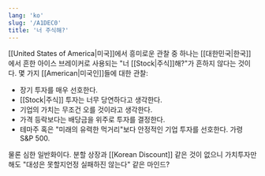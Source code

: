 ```yaml
---
lang: 'ko'
slug: '/A1DEC0'
title: '너 주식해?'
---
```


[[United States of America|미국]]에서 흥미로운 관찰 중 하나는 [[대한민국|한국]]에서 흔한 아이스 브레이커로 사용되는 "너 [[Stock|주식]]해?"가 흔하지 않다는 것이다. 몇 가지 [[American|미국인]]들에 대한 관찰:

- 장기 투자를 매우 선호한다.
- [[Stock|주식]] 투자는 너무 당연하다고 생각한다.
- 기업의 가치는 무조건 오를 것이라고 생각한다.
- 가격 등락보다는 배당금을 위주로 투자를 결정한다.
- 테마주 혹은 "미래의 유력한 먹거리"보다 안정적인 기업 투자를 선호한다. 가령 S&P 500.

물론 심한 일반화이다. 분할 상장과 [[Korean Discount]] 같은 것이 없으니 가치투자만 해도 "대성은 못할지언정 실패하진 않는다" 같은 마인드?
